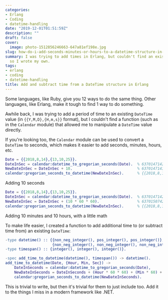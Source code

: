 ```yaml
---
categories:
- Erlang
- Coding
- datetime-handling
date: "2019-12-01T01:51:59Z"
description: ""
draft: false
cover:
  image: photo-1512856246663-647a81ef198e.jpg
slug: how-do-i-add-seconds-minutes-or-hours-to-a-datetime-structure-in-erlang
summary: I was trying to add times in Erlang, but couldn't find an existing function,
  so I wrote my own.
tags:
- erlang
- coding
- datetime-handling
title: Add and subtract time from a DateTime structure in Erlang
---
```

Some languages, like Ruby, give you 12 ways to do the same thing. Other languages, like Erlang, make it tough to find 1 way to do something.

Awhile back, I was trying to add a period of time to an existing `DateTime` value (in `{{Y,M,D},{H,m,s}}` format), but I couldn't find a function (such as in the `Calendar` module) that allowed me to manipulate a `DateTime` value directly.

If you're looking too, the `Calendar` module can be used to convert a `DateTime` to seconds, which makes it easier to add seconds, minutes, hours, etc.

```erlang
Date = {{2018,8,14},{13,10,25}}.
DateInSec = calendar:datetime_to_gregorian_seconds(Date).  % 63701471425
NewDateInSec = DateInSec + 10.                             % 63701471435
calendar:gregorian_seconds_to_datetime(NewDateInSec).      % {{2018,8,14},{13,10,35}}
```

Adding 10 seconds

```erlang
Date = {{2018,8,14},{13,10,25}}.
DateInSec = calendar:datetime_to_gregorian_seconds(Date).  % 63701471425
NewDateInSec = DateInSec + (10 * 60 * 60).                 % 63701507425 (10 hours)
calendar:gregorian_seconds_to_datetime(NewDateInSec).      % {{2018,8,14},{23,10,25}}
```

Adding 10 minutes and 10 hours, with a little math

To make life easier, I created a function to add additional time to (or subtract time from) an existing `DateTime`:

```erlang
-type datetime() :: {{non_neg_integer(), pos_integer(), pos_integer()},
                     {non_neg_integer(), non_neg_integer(), non_neg_integer()}}.
-type timespan() :: {integer(), integer(), integer()}.

-spec add_time_to_datetime(datetime(), timespan()) -> datetime().
add_time_to_datetime(Date, {Hour, Min, Sec}) ->
    DateInSeconds = calendar:datetime_to_gregorian_seconds(Date),
    NewDateInSeconds = DateInSeconds + (Hour * 60 * 60) + (Min * 60) + Sec,
    calendar:gregorian_seconds_to_datetime(NewDateInSeconds).
```

This is trivial to write, but then it's trivial for them to just include too. Add it to the things I miss in a modern framework like .NET.